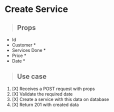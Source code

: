 # Create Service
> ## Props
- Id
- Customer *
- Services Done *
- Price *
- Date *

> ## Use case
1. [X] Receives a POST request with props
2. [X] Validate the required date
3. [X] Create a service with this data on database
4. [X] Return 201 with created data

